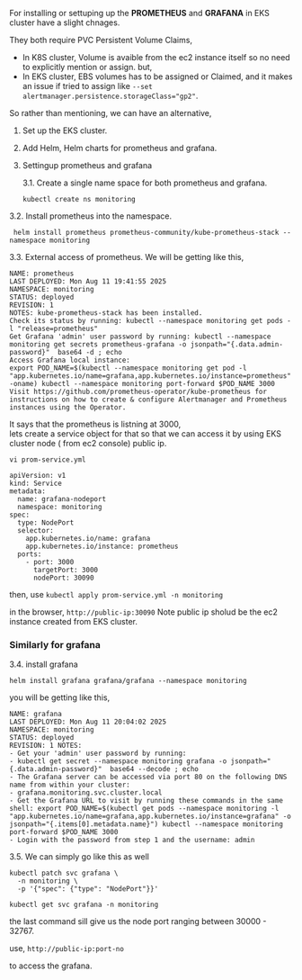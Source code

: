 For installing or settuping up the **PROMETHEUS** and **GRAFANA** in EKS cluster have a slight chnages.

They both require PVC Persistent Volume Claims,  
* In K8S cluster, Volume is avaible from the ec2 instance itself so no need to explicitly mention or assign. but,   
* In EKS cluster, EBS volumes has to be assigned or Claimed, and it makes an issue if tried to assign like `--set alertmanager.persistence.storageClass="gp2"`.


So rather than mentioning, we can have an alternative, 

1. Set up the EKS cluster.

2. Add Helm, Helm charts for prometheus and grafana.


3. Settingup prometheus and grafana

   3.1. Create a single name space for both prometheus and grafana.
   ```
   kubectl create ns monitoring
   ```
  3.2. Install prometheus into the namespace.
  ```
   helm install prometheus prometheus-community/kube-prometheus-stack --namespace monitoring
   ```
  3.3. External access of prometheus.
  We will be getting like this, 
  ```
NAME: prometheus
LAST DEPLOYED: Mon Aug 11 19:41:55 2025
NAMESPACE: monitoring
STATUS: deployed
REVISION: 1
NOTES: kube-prometheus-stack has been installed.
Check its status by running: kubectl --namespace monitoring get pods -l "release=prometheus"
Get Grafana 'admin' user password by running: kubectl --namespace monitoring get secrets prometheus-grafana -o jsonpath="{.data.admin-password}"  base64 -d ; echo
Access Grafana local instance:
export POD_NAME=$(kubectl --namespace monitoring get pod -l "app.kubernetes.io/name=grafana,app.kubernetes.io/instance=prometheus" -oname) kubectl --namespace monitoring port-forward $POD_NAME 3000
Visit https://github.com/prometheus-operator/kube-prometheus for instructions on how to create & configure Alertmanager and Prometheus instances using the Operator.
```
It says that the prometheus is listning at 3000,   
lets create a service object for that so that we can access it by using EKS cluster node ( from ec2 console) public ip.

`vi prom-service.yml`  

```
apiVersion: v1
kind: Service
metadata:
  name: grafana-nodeport
  namespace: monitoring
spec:
  type: NodePort
  selector:
    app.kubernetes.io/name: grafana
    app.kubernetes.io/instance: prometheus
  ports:
    - port: 3000
      targetPort: 3000
      nodePort: 30090
```

then, use `kubectl apply prom-service.yml -n monitoring`

in the browser, `http://public-ip:30090`
Note public ip sholud be the ec2 instance created from EKS cluster.

### Similarly for grafana

3.4. install grafana
```
helm install grafana grafana/grafana --namespace monitoring
```

you will be getting like this, 
```
NAME: grafana
LAST DEPLOYED: Mon Aug 11 20:04:02 2025
NAMESPACE: monitoring
STATUS: deployed
REVISION: 1 NOTES:
- Get your 'admin' user password by running:
- kubectl get secret --namespace monitoring grafana -o jsonpath="{.data.admin-password}"  base64 --decode ; echo
- The Grafana server can be accessed via port 80 on the following DNS name from within your cluster:
- grafana.monitoring.svc.cluster.local
- Get the Grafana URL to visit by running these commands in the same shell: export POD_NAME=$(kubectl get pods --namespace monitoring -l "app.kubernetes.io/name=grafana,app.kubernetes.io/instance=grafana" -o jsonpath="{.items[0].metadata.name}") kubectl --namespace monitoring port-forward $POD_NAME 3000
- Login with the password from step 1 and the username: admin
```

3.5. We can simply go like this as well
```
kubectl patch svc grafana \
  -n monitoring \
  -p '{"spec": {"type": "NodePort"}}'
```

```
kubectl get svc grafana -n monitoring
```
the last command sill give us the node port ranging between 30000 - 32767.

use, `http://public-ip:port-no`

to access the grafana.

